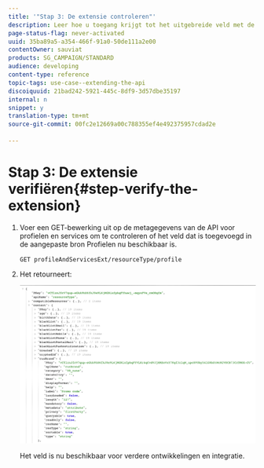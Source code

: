 ```yaml
---
title: '"Stap 3: De extensie controleren"'
description: Leer hoe u toegang krijgt tot het uitgebreide veld met de rest-API.
page-status-flag: never-activated
uuid: 35ba89a5-a354-466f-91a0-50de111a2e00
contentOwner: sauviat
products: SG_CAMPAIGN/STANDARD
audience: developing
content-type: reference
topic-tags: use-case--extending-the-api
discoiquuid: 21bad242-5921-445c-8df9-3d57dbe35197
internal: n
snippet: y
translation-type: tm+mt
source-git-commit: 00fc2e12669a00c788355ef4e492375957cdad2e

---
```



# Stap 3: De extensie verifiëren{#step-verify-the-extension}

1. Voer een GET-bewerking uit op de metagegevens van de API voor profielen en services om te controleren of het veld dat is toegevoegd in de aangepaste bron Profielen nu beschikbaar is.

   ```
   GET profileAndServicesExt/resourceType/profile
   ```

1. Het retourneert:

   ![](assets/extendpandsapiview.png)

   Het veld is nu beschikbaar voor verdere ontwikkelingen en integratie.

